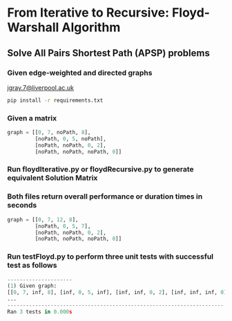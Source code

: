 # From Iterative to Recursive:  Floyd-Warshall Algorithm 

## Solve All Pairs Shortest Path (APSP) problems

### Given edge-weighted and directed graphs

<jgray.7@liverpool.ac.uk>

```bash
pip install -r requirements.txt
```
### Given a matrix

```python
graph = [[0, 7, noPath, 8],
         [noPath, 0, 5, noPath],
         [noPath, noPath, 0, 2],
         [noPath, noPath, noPath, 0]]
```
### Run floydIterative.py or floydRecursive.py to generate equivalent Solution Matrix
### Both files return overall performance or duration times in seconds

```python
graph = [[0, 7, 12, 8],
         [noPath, 0, 5, 7],
         [noPath, noPath, 0, 2],
         [noPath, noPath, noPath, 0]]
```
### Run testFloyd.py to perform three unit tests with successful test as follows

```python
---------------------
(1) Given graph:
[[0, 7, inf, 8], [inf, 0, 5, inf], [inf, inf, 0, 2], [inf, inf, inf, 0]]
...
----------------------------------------------------------------------
Ran 3 tests in 0.000s
```